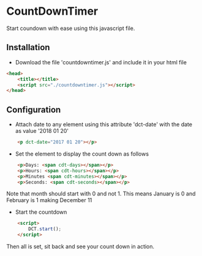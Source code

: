 # CountDownTimer
Start coundown with ease using this javascript file.

## Installation
- Download the file 'countdowntimer.js' and include it in your html file
```html
<head>
    <title></title>
    <script src="./countdowntimer.js"></script>
</head>
```

## Configuration
- Attach date to any element using this attribute 'dct-date' with the date as value '2018 01 20'
```html
    <p dct-date="2017 01 20"></p>
```
- Set the element to display the count down as follows
```html
    <p>Days: <span cdt-days></span></p>
    <p>Hours: <span cdt-hours></span></p>
    <p>Minutes <span cdt-minutes></span></p>
    <p>Seconds: <span cdt-seconds></span></p>
```
Note that month should start with 0 and not 1.
This means January is 0 and February is 1 making December 11

- Start the countdown
```html
    <script>
        DCT.start();
    </script>
```
Then all is set, sit back and see your count down in action.